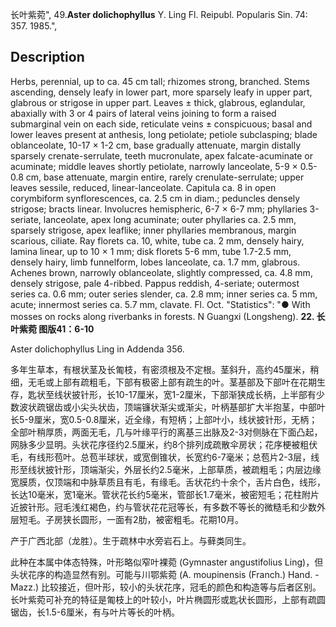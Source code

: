 长叶紫菀",
49.**Aster dolichophyllus** Y. Ling Fl. Reipubl. Popularis Sin. 74: 357. 1985.",

## Description
Herbs, perennial, up to ca. 45 cm tall; rhizomes strong, branched. Stems ascending, densely leafy in lower part, more sparsely leafy in upper part, glabrous or strigose in upper part. Leaves ± thick, glabrous, eglandular, abaxially with 3 or 4 pairs of lateral veins joining to form a raised submarginal vein on each side, reticulate veins ± conspicuous; basal and lower leaves present at anthesis, long petiolate; petiole subclasping; blade oblanceolate, 10-17 × 1-2 cm, base gradually attenuate, margin distally sparsely crenate-serrulate, teeth mucronulate, apex falcate-acuminate or acuminate; middle leaves shortly petiolate, narrowly lanceolate, 5-9 × 0.5-0.8 cm, base attenuate, margin entire, rarely crenulate-serrulate; upper leaves sessile, reduced, linear-lanceolate. Capitula ca. 8 in open corymbiform synflorescences, ca. 2.5 cm in diam.; peduncles densely strigose; bracts linear. Involucres hemispheric, 6-7 × 6-7 mm; phyllaries 3-seriate, lanceolate, apex long acuminate; outer phyllaries ca. 2.5 mm, sparsely strigose, apex leaflike; inner phyllaries membranous, margin scarious, ciliate. Ray florets ca. 10, white, tube ca. 2 mm, densely hairy, lamina linear, up to 10 × 1 mm; disk florets 5-6 mm, tube 1.7-2.5 mm, densely hairy, limb funnelform, lobes lanceolate, ca. 1.7 mm, glabrous. Achenes brown, narrowly oblanceolate, slightly compressed, ca. 4.8 mm, densely strigose, pale 4-ribbed. Pappus reddish, 4-seriate; outermost series ca. 0.6 mm; outer series slender, ca. 2.8 mm; inner series ca. 5 mm, acute; innermost series ca. 5.7 mm, clavate. Fl. Oct.
  "Statistics": "● With mosses on rocks along riverbanks in forests. N Guangxi (Longsheng).
**22. 长叶紫菀 图版41：6-10**

Aster dolichophyllus Ling in Addenda 356.

多年生草本，有根状茎及长匍枝，有密须根及不定根。茎斜升，高约45厘米，稍细，无毛或上部有疏粗毛，下部有极密上部有疏生的叶。茎基部及下部叶在花期生存，匙状至线状披针形，长10-17厘米，宽1-2厘米，下部渐狭成长柄，上半部有少数波状疏锯齿或小尖头状齿，顶端镰状渐尖或渐尖，叶柄基部扩大半抱茎，中部叶长5-9厘米，宽0.5-0.8厘米，近全缘，有短柄；上部叶小，线状披针形，无柄；全部叶稍厚质，两面无毛，几与叶缘平行的离基三出脉及2-3对侧脉在下面凸起，网脉多少显明。头状花序径约2.5厘米，约8个排列成疏散伞房状；花序梗被粗伏毛，有线形苞叶。总苞半球状，或宽倒锥状，长宽约6-7毫米；总苞片2-3层，线形至线状披针形，顶端渐尖，外层长约2.5毫米，上部草质，被疏粗毛；内层边缘宽膜质，仅顶端和中脉草质且有毛，有缘毛。舌状花约十余个，舌片白色，线形，长达10毫米，宽1毫米。管状花长约5毫米，管部长1.7毫米，被密短毛；花柱附片近披针形。冠毛浅红褐色，约与管状花花冠等长，有多数不等长的微糙毛和少数外层短毛。子房狭长圆形，一面有2肋，被密粗毛。花期10月。

产于广西北部（龙胜）。生于疏林中水旁岩石上。与藓类同生。

此种在本属中体态特殊，叶形略似窄叶裸菀 (Gymnaster angustifolius Ling)，但头状花序的构造显然有别。可能与川鄂紫菀 (A. moupinensis (Franch.) Hand. -Mazz.) 比较接近，但叶形，较小的头状花序，冠毛的颜色和构造等与后者区别。长叶紫菀可补充的特征是匍枝上的叶较小，叶片椭圆形或匙状长圆形，上部有疏圆锯齿，长1.5-6厘米，有与叶片等长的叶柄。
